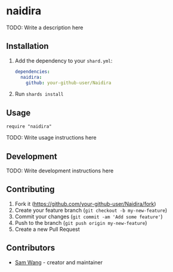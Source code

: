 # naidira

TODO: Write a description here

## Installation

1. Add the dependency to your `shard.yml`:

   ```yaml
   dependencies:
     naidira:
       github: your-github-user/Naidira
   ```

2. Run `shards install`

## Usage

```crystal
require "naidira"
```

TODO: Write usage instructions here

## Development

TODO: Write development instructions here

## Contributing

1. Fork it (<https://github.com/your-github-user/Naidira/fork>)
2. Create your feature branch (`git checkout -b my-new-feature`)
3. Commit your changes (`git commit -am 'Add some feature'`)
4. Push to the branch (`git push origin my-new-feature`)
5. Create a new Pull Request

## Contributors

- [Sam Wang](https://github.com/your-github-user) - creator and maintainer

